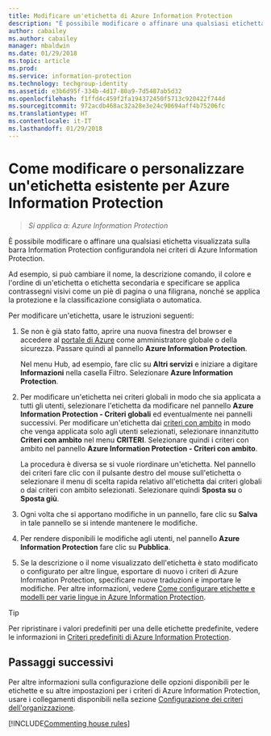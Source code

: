 ```yaml
---
title: Modificare un'etichetta di Azure Information Protection
description: "È possibile modificare o affinare una qualsiasi etichetta visualizzata sulla barra Information Protection configurandola nei criteri di Azure Information Protection."
author: cabailey
ms.author: cabailey
manager: mbaldwin
ms.date: 01/29/2018
ms.topic: article
ms.prod: 
ms.service: information-protection
ms.technology: techgroup-identity
ms.assetid: e3b6d95f-334b-4d17-80a9-7d5487ab5d32
ms.openlocfilehash: f1ffd4c459f2fa194372450f5713c920422f744d
ms.sourcegitcommit: 972acdb468ac32a28e3e24c90694aff4b75206fc
ms.translationtype: HT
ms.contentlocale: it-IT
ms.lasthandoff: 01/29/2018
---
```

# <a name="how-to-change-or-customize-an-existing-label-for-azure-information-protection"></a>Come modificare o personalizzare un'etichetta esistente per Azure Information Protection

>*Si applica a: Azure Information Protection*

È possibile modificare o affinare una qualsiasi etichetta visualizzata sulla barra Information Protection configurandola nei criteri di Azure Information Protection.

Ad esempio, si può cambiare il nome, la descrizione comando, il colore e l'ordine di un'etichetta o etichetta secondaria e specificare se applica contrassegni visivi come un piè di pagina o una filigrana, nonché se applica la protezione e la classificazione consigliata o automatica.

Per modificare un'etichetta, usare le istruzioni seguenti:

1. Se non è già stato fatto, aprire una nuova finestra del browser e accedere al [portale di Azure](https://portal.azure.com) come amministratore globale o della sicurezza. Passare quindi al pannello **Azure Information Protection**. 
    
    Nel menu Hub, ad esempio, fare clic su **Altri servizi** e iniziare a digitare **Informazioni** nella casella Filtro. Selezionare **Azure Information Protection**.

2. Per modificare un'etichetta nei criteri globali in modo che sia applicata a tutti gli utenti, selezionare l'etichetta da modificare nel pannello **Azure Information Protection - Criteri globali** ed eventualmente nei pannelli successivi. Per modificare un'etichetta dai [criteri con ambito](configure-policy-scope.md) in modo che venga applicata solo agli utenti selezionati, selezionare innanzitutto **Criteri con ambito** nel menu **CRITERI**. Selezionare quindi i criteri con ambito nel pannello **Azure Information Protection - Criteri con ambito**.

    La procedura è diversa se si vuole riordinare un'etichetta. Nel pannello dei criteri fare clic con il pulsante destro del mouse sull'etichetta o selezionare il menu di scelta rapida relativo all'etichetta dai criteri globali o dai criteri con ambito selezionati. Selezionare quindi **Sposta su** o **Sposta giù**.

3. Ogni volta che si apportano modifiche in un pannello, fare clic su **Salva** in tale pannello se si intende mantenere le modifiche.

4. Per rendere disponibili le modifiche agli utenti, nel pannello **Azure Information Protection** fare clic su **Pubblica**.

5. Se la descrizione o il nome visualizzato dell'etichetta è stato modificato o configurato per altre lingue, esportare di nuovo i criteri di Azure Information Protection, specificare nuove traduzioni e importare le modifiche. Per altre informazioni, vedere [Come configurare etichette e modelli per varie lingue in Azure Information Protection](configure-policy-languages.md).

> [!TIP]
>Per ripristinare i valori predefiniti per una delle etichette predefinite, vedere le informazioni in [Criteri predefiniti di Azure Information Protection](configure-policy-default.md).

## <a name="next-steps"></a>Passaggi successivi

Per altre informazioni sulla configurazione delle opzioni disponibili per le etichette e su altre impostazioni per i criteri di Azure Information Protection, usare i collegamenti disponibili nella sezione [Configurazione dei criteri dell'organizzazione](configure-policy.md#configuring-your-organizations-policy).

[!INCLUDE[Commenting house rules](../includes/houserules.md)]


